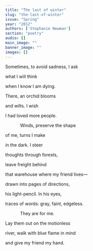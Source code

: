 ```yaml
---
title: "The last of winter"
slug: "the-last-of-winter"
issue: "Spring"
year: "2012"
authors: ['Stephanie Newman']
section: "poetry"
audio: []
main_image: ""
banner_image: ""
images: []
---
```

Sometimes, to avoid sadness, I ask 

 what I will think 

 when I know I am dying. 

 There, an orchid blooms

 and wilts. I wish 

 I had loved more people.

             Winds, preserve the shape 

of me, turns I make

 in the dark. I steer 

 thoughts through forests, 

 leave freight behind 

 that warehouse where my friend lives— 

 drawn into pages of directions, 

 his light-pencil. In his eyes, 

 traces of words: gray, faint, edgeless.

             They are for me. 

 Lay them out on the motionless

 river, walk with blue flame in mind 

 and give my friend my hand.


